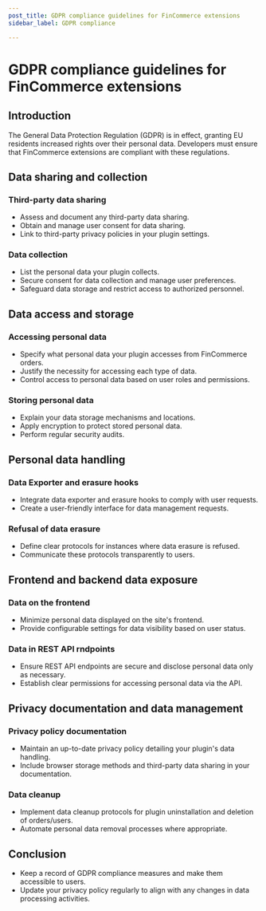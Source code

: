 ```yaml
---
post_title: GDPR compliance guidelines for FinCommerce extensions
sidebar_label: GDPR compliance

---
```


# GDPR compliance guidelines for FinCommerce extensions

## Introduction

The General Data Protection Regulation (GDPR) is in effect, granting EU residents increased rights over their personal data. Developers must ensure that FinCommerce extensions are compliant with these regulations.

## Data sharing and collection

### Third-party data sharing

- Assess and document any third-party data sharing.
- Obtain and manage user consent for data sharing.
- Link to third-party privacy policies in your plugin settings.

### Data collection

- List the personal data your plugin collects.
- Secure consent for data collection and manage user preferences.
- Safeguard data storage and restrict access to authorized personnel.

## Data access and storage

### Accessing personal data

- Specify what personal data your plugin accesses from FinCommerce orders.
- Justify the necessity for accessing each type of data.
- Control access to personal data based on user roles and permissions.

### Storing personal data

- Explain your data storage mechanisms and locations.
- Apply encryption to protect stored personal data.
- Perform regular security audits.

## Personal data handling

### Data Exporter and erasure hooks

- Integrate data exporter and erasure hooks to comply with user requests.
- Create a user-friendly interface for data management requests.

### Refusal of data erasure

- Define clear protocols for instances where data erasure is refused.
- Communicate these protocols transparently to users.

## Frontend and backend data exposure

### Data on the frontend

- Minimize personal data displayed on the site's frontend.
- Provide configurable settings for data visibility based on user status.

### Data in REST API rndpoints

- Ensure REST API endpoints are secure and disclose personal data only as necessary.
- Establish clear permissions for accessing personal data via the API.

## Privacy documentation and data management

### Privacy policy documentation

- Maintain an up-to-date privacy policy detailing your plugin's data handling.
- Include browser storage methods and third-party data sharing in your documentation.

### Data cleanup

- Implement data cleanup protocols for plugin uninstallation and deletion of orders/users.
- Automate personal data removal processes where appropriate.

## Conclusion

- Keep a record of GDPR compliance measures and make them accessible to users.
- Update your privacy policy regularly to align with any changes in data processing activities.
